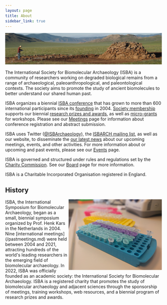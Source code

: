 ```yaml
---
layout: page
title: About
sidebar_link: true
---
```


![Khirigsuur](/assets/images/banners/khirigsuur.jpg)

The International Society for Biomolecular Archaeology (ISBA) is a community of researchers working on degraded biological remains from a range of archaeological, paleoanthropological, and paleontological contexts. The society aims to promote the study of ancient biomolecules to better understand our shared human past.

ISBA organizes a biennial [ISBA conference](/category/meetings.md) that has grown to more than 600 international participants since its [founding](/pastmeetings.md) in 2004. [Society membership](/membership) supports our biennial [research prizes and awards](/awards), as well as [micro-grants](/funding) for workshops. Please see our [Meetings](/category/meetings) page for information about conference registration and abstract submission.

ISBA uses Twitter ([@ISBArchaeology](https://twitter.com/ISBArchaeology)), the [ISBARCH mailing list](http://www.jiscmail.ac.uk/ISBARCH), as well as our website, to disseminate the [our latest news](/category/news) about our upcoming meetings, events, and other activities. For more information about or upcoming and past events, please see our [Events](/category/events.md) page.

ISBA is governed and structured under rules and regulations set by the [Charity Commission](https://www.gov.uk/government/organisations/charity-commission). See our [Board](/board) page for more information.

ISBA is a Charitable Incorporated Organisation registered in England.

## History

<img align="right" width="300" src="/assets/images/misc/tube_rack.png">
ISBA, the International Symposium for Biomolecular Archaeology, began as a small, biennial symposium organized by Prof. Henk Kars in the Netherlands in 2004. Nine [international meetings](/pastmeetings.md) were held between 2004 and 2021, attracting hundreds of the world's leading researchers in the emerging field of biomolecular archaeology. In 2022, ISBA was officially founded as an academic society: the International Society for Biomolecular Archaeology. ISBA is a registered charity that promotes the study of biomolecular archaeology and adjacent sciences through the sponsorship of meetings, training workshops, web resources, and a biennial program of research prizes and awards.
